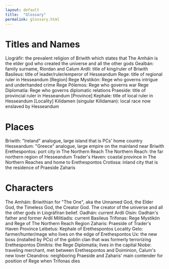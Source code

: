 ```yaml
---
layout: default
title:  "Glossary"	
permalink: glossary.html	
---
```


# Titles and Names
Líográfír: the prevalent religion of Briwith which states that The Amháin is the elder god who created the universe and all the other gods
Gealbán: family surname, Riordan and Calum
Ardlí: title of king/ruler of Briwith
Basileus: title of leader/ruler/emperor of Hesseandum
Rege: title of regional ruler in Hesseandum [Region]
Rege Mystikón: Rege who governs intrigue and underhanded crime
Rege Pólemos: Rege who governs war 
Rege Diplomatía: Rege who governs diplomatic relations
Praeside: title of provincial ruler in Hesseandum [Province]
Kephale: title of local ruler in Hesseandum [Locality]
Kilídamen (singular Kilídaman): local race now enslaved by Hesseandum

# Places 
Briwith: "Ireland" analogue, large island that is PCs' home country
Hesseandum: "Greece" analogue, large empire on the mainland near Briwith
Erethespontos: port city in The Northern Reach
The Northern Reach: the far northern region of Hesseandum
Trader's Haven: coastal province in The Northern Reaches and home to Erethespontos
Crotissa: inland city that is the residence of Praeside Zaharis

# Characters
The Amháin: Briwithian for "The One", aka the Unnamed God, the Elder God, the Timeless God, the Creator God. The creator of the universe and all the other gods in Líográfíran belief.
Oadhán: current Ardlí
Oisín: Oadhán's father and former Ardlí
Militiadis: current Basileus
Trifonas: Rege Mystikón and Rege of The Northern Reach Region
Zaharis: Praeside of Trader's Haven Province
Leibetus: Kephale of Erethespontos Locality
Gelo: farmer/hunter/mage who lives on the edge of Erethespontos
Ux: the new boss (installed by PCs) of the goblin clan that was formerly terrorizing Erethespontos
Dimitris: the Rege Diplomatía; lives in the capital
Niobe: traveling merchant, met between Erethespontos and Doiminion, Calum's new lover
Cleandros: neighboring Praeside and Zaharis' main contender for position of Rege when Trifonas dies
